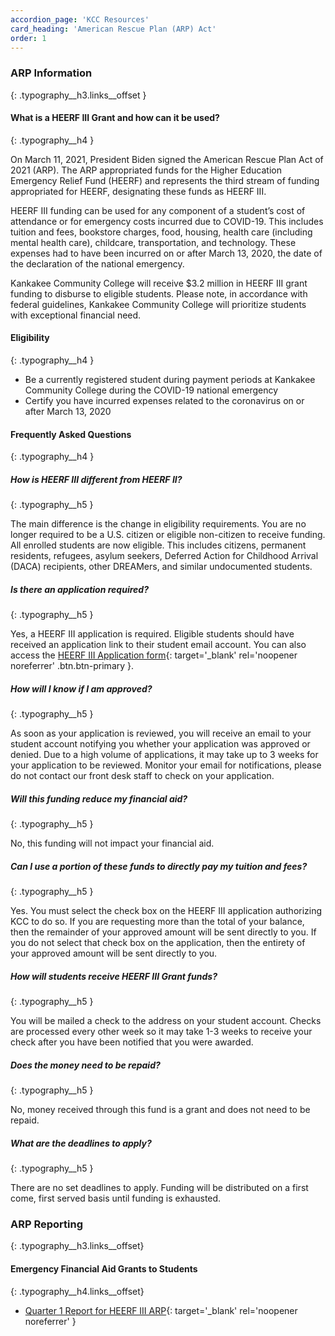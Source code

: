 ```yaml
---
accordion_page: 'KCC Resources'
card_heading: 'American Rescue Plan (ARP) Act'
order: 1
---
```


### ARP Information
{: .typography__h3.links__offset }

#### What is a HEERF III Grant and how can it be used?
{: .typography__h4 }

On March 11, 2021, President Biden signed the American Rescue Plan Act of 2021 (ARP). The ARP appropriated funds for the Higher Education Emergency Relief Fund (HEERF) and represents the third stream of funding appropriated for HEERF, designating these funds as HEERF III. 

HEERF III funding can be used for any component of a student’s cost of attendance or for emergency costs incurred due to COVID-19. This includes tuition and fees, bookstore charges, food, housing, health care (including mental health care), childcare, transportation, and technology. These expenses had to have been incurred on or after March 13, 2020, the date of the declaration of the national emergency. 

Kankakee Community College will receive $3.2 million in HEERF III grant funding to disburse to eligible students. Please note, in accordance with federal guidelines, Kankakee Community College will prioritize students with exceptional financial need.

#### Eligibility
{: .typography__h4 }

- Be a currently registered student during payment periods at Kankakee Community College during the COVID-19 national emergency
- Certify you have incurred expenses related to the coronavirus on or after March 13, 2020

#### Frequently Asked Questions
{: .typography__h4 }

##### How is HEERF III different from HEERF II?
{: .typography__h5 }

The main difference is the change in eligibility requirements. You are no longer required to be a U.S. citizen or eligible non-citizen to receive funding. All enrolled students are now eligible. This includes citizens, permanent residents, refugees, asylum seekers, Deferred Action for Childhood Arrival (DACA) recipients, other DREAMers, and similar undocumented students.

##### Is there an application required?
{: .typography__h5 }

Yes, a HEERF III application is required. Eligible students should have received an application link to their student email account. You can also access the [HEERF III Application form](https://form.jotform.com/212015939187964){: target='_blank' rel='noopener noreferrer' .btn.btn-primary }.

##### How will I know if I am approved?
{: .typography__h5 }

As soon as your application is reviewed, you will receive an email to your student account notifying you whether your application was approved or denied. Due to a high volume of applications, it may take up to 3 weeks for your application to be reviewed. Monitor your email for notifications, please do not contact our front desk staff to check on your application.

##### Will this funding reduce my financial aid?
{: .typography__h5 }

No, this funding will not impact your financial aid.

##### Can I use a portion of these funds to directly pay my tuition and fees?
{: .typography__h5 }

Yes. You must select the check box on the HEERF III application authorizing KCC to do so. If you are requesting more than the total of your balance, then the remainder of your approved amount will be sent directly to you. If you do not select that check box on the application, then the entirety of your approved amount will be sent directly to you. 

##### How will students receive HEERF III Grant funds?
{: .typography__h5 }

You will be mailed a check to the address on your student account. Checks are processed every other week so it may take 1-3 weeks to receive your check after you have been notified that you were awarded. 

##### Does the money need to be repaid?
{: .typography__h5 }

No, money received through this fund is a grant and does not need to be repaid.

##### What are the deadlines to apply?
{: .typography__h5 }

There are no set deadlines to apply. Funding will be distributed on a first come, first served basis until funding is exhausted.


### ARP Reporting
{: .typography__h3.links__offset}

#### Emergency Financial Aid Grants to Students
{: .typography__h4.links__offset}

- [Quarter 1 Report for HEERF III ARP](./uploads/pdf/Quarter%201%20Report%20for%20HEERF%20III%20ARP.pdf){: target='_blank' rel='noopener noreferrer' }